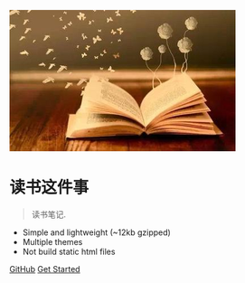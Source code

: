 ![logo](_media/pic.jpg)

# 读书这件事

> 读书笔记.

* Simple and lightweight (~12kb gzipped)
* Multiple themes
* Not build static html files

[GitHub](https://github.com/guofei9987/reading/)
[Get Started](/_sidebar)

